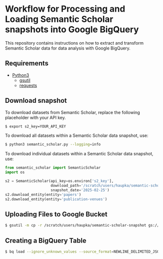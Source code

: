 # Workflow for Processing and Loading Semantic Scholar snapshots into Google BigQuery

This repository contains instructions on how to extract and transform Semantic Scholar data for data analysis with Google BigQuery.

## Requirements

- [Python3](https://www.python.org)
  - [gsutil](https://pypi.org/project/gsutil/)
  - [requests](https://pypi.org/project/requests/)

## Download snapshot

To download datasets from Semantic Scholar, replace the following placeholder with your API key.
```bash
$ export s2_key=YOUR_API_KEY
```

To download all datasets within a Semantic Scholar data snapshot, use:
```bash
$ python3 semantic_scholar.py --logging=info
```

To download individual datasets within a Semantic Scholar data snapshot, use:

```python
from semantic_scholar import SemanticScholar
import os

s2 = SemanticScholar(api_key=os.environ['s2_key'],
                     download_path='/scratch/users/haupka/semantic-scholar-snapshot',
                     snapshot_date='2025-02-25')
s2.download_entity(entity='papers')
s2.download_entity(entity='publication-venues')
```

## Uploading Files to Google Bucket

```bash
$ gsutil -m cp -r /scratch/users/haupka/semantic-scholar-snapshot gs://bigschol
```

## Creating a BigQuery Table

```bash
$ bq load --ignore_unknown_values --source_format=NEWLINE_DELIMITED_JSON subugoe-collaborative.semantic_scholar.papers gs://bigschol/semantic-scholar-snapshot/papers/*.jsonl.gz s2_papers_schema.json
```
